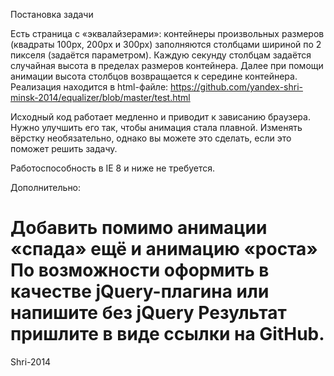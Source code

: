 Постановка задачи

Есть страница с «эквалайзерами»: контейнеры произвольных размеров (квадраты 100px, 200px и 300px) заполняются столбцами шириной по 2 пикселя (задаётся параметром). Каждую секунду столбцам задаётся случайная высота в пределах размеров контейнера. Далее при помощи анимации высота столбцов возвращается к середине контейнера.
Реализация находится в html-файле: https://github.com/yandex-shri-minsk-2014/equalizer/blob/master/test.html

Исходный код работает медленно и приводит к зависанию браузера. Нужно улучшить его так, чтобы анимация стала плавной. Изменять вёрстку необязательно, однако вы можете это сделать, если это поможет решить задачу.

Работоспособность в IE 8 и ниже не требуется.

Дополнительно:

Добавить помимо анимации «спада» ещё и анимацию «роста»
По возможности оформить в качестве jQuery-плагина или напишите без jQuery
Результат пришлите в виде ссылки на GitHub.
=========
Shri-2014
